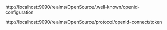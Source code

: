 http://localhost:9090/realms/OpenSource/.well-known/openid-configuration

http://localhost:9090/realms/OpenSource/protocol/openid-connect/token

